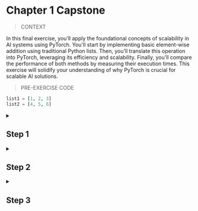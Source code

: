 # Chapter 1 Capstone

> CONTEXT

In this final exercise, you’ll apply the foundational concepts of scalability in AI systems using PyTorch. You'll start by implementing basic element-wise addition using traditional Python lists. Then, you’ll translate this operation into PyTorch, leveraging its efficiency and scalability. Finally, you'll compare the performance of both methods by measuring their execution times. This exercise will solidify your understanding of why PyTorch is crucial for scalable AI solutions.

> PRE-EXERCISE CODE

```python
list1 = [1, 2, 3]
list2 = [4, 5, 6]
```

<details>

<summary><h2>Step 1</h2></summary>

> INSTRUCTIONS

Add [1, 2, 3] and [4, 5, 6] using a for loop.


<details>

<summary><h3>HINT</h3></summary>

Use a loop or list comprehension to iterate over both lists simultaneously and add corresponding elements.

</details>

> SOLUTION

[solution.py](https://github.com/bidata-io/dc-scalable-ai/blob/main/ch_1/capstone/1/solution.py)

> SAMPLE CODE

```python
list1 = [1, 2, 3]
list2 = [4, 5, 6]
result = [ ]
```

> SUBMISSION CORRECTNESS TESTS (SCT)

[sct.py](https://github.com/bidata-io/dc-scalable-ai/blob/main/ch_1/capstone/1/sct.py)

</details>

<details>
  
<summary><h2>Step 2</h2></summary>

> INSTRUCTIONS

- Repeat the above operation using PyTorch tensors.

<details>

<summary><h2>HINT</h2></summary>

- PyTorch tensors can be added directly using the + operator, similar to how you would add regular numbers in Python.

</details>

> SOLUTION

[solution.py](https://github.com/bidata-io/dc-scalable-ai/blob/main/ch_1/capstone/2/solution.py)

> SAMPLE CODE

```python
import torch
tensor1 = torch.tensor([1, 2, 3])
tensor2 = torch.tensor([4, 5, 6])
result = 
```

> SUBMISSION CORRECTNESS TESTS (SCT)

[sct.py](https://github.com/bidata-io/dc-scalable-ai/blob/main/ch_1/capstone/2/sct.py)

</details>

<details>
  
<summary><h2>Step 3</h2></summary>

> INSTRUCTIONS

- Compare the results and execution time of both approaches. Measure and compare the execution time of both methods.

<details>

<summary><h3>HINT</h3></summary>

- Use the `time.time()` function before and after the operation to calculate the time taken. Remember to convert the result to seconds if needed.

</details>

> SOLUTION

[solution.py](https://github.com/bidata-io/dc-scalable-ai/blob/main/ch_1/capstone/3/solution.py)

> SAMPLE CODE

```python
import time
start_time = time.time()
result = 
python_time = time.time() - start_time

start_time = time.time()
result = 
pytorch_time = time.time() - start_time
```

> SUBMISSION CORRECTNESS TESTS (SCT)

[sct.py](https://github.com/bidata-io/dc-scalable-ai/blob/main/ch_1/capstone/3/sct.py)

</details>
